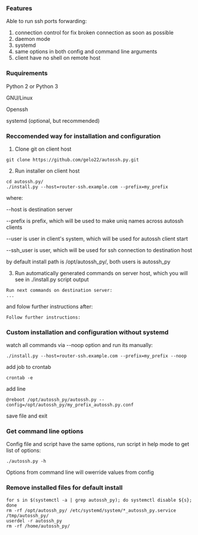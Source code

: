 ### Features

Able to run ssh ports forwarding:

1. connection control for fix broken connection as soon as possible
2. daemon mode
3. systemd
4. same options in both config and command line arguments
5. client have no shell on remote host

### Ruquirements

Python 2 or Python 3

GNU/Linux

Openssh

systemd (optional, but recommended)

### Reccomended way for installation and configuration

1. Clone git on client host
~~~~
git clone https://github.com/gelo22/autossh.py.git
~~~~
2. Run installer on client host
~~~~
cd autossh.py/
./install.py --host=router-ssh.example.com --prefix=my_prefix
~~~~
where:

--host is destination server
 
--prefix is prefix, which will be used to make uniq names across autossh clients

--user is user in client's system, which will be used for autossh client start

--ssh_user is user, which will be used for ssh connection to destination host

by default install path is /opt/autossh_py/, both users is autossh_py

3. Run automatically generated commands on server host, which you will see in ./install.py script output
~~~~
Run next commands on destination server:
...
~~~~
and folow further instructions after:
~~~~
Follow further instructions:
~~~~

### Custom installation and configuration without systemd

watch all commands via --noop option and run its manually:
~~~~
./install.py --host=router-ssh.example.com --prefix=my_prefix --noop
~~~~
add job to crontab
~~~~
crontab -e
~~~~
add line
~~~~
@reboot /opt/autossh_py/autossh.py --config=/opt/autossh_py/my_prefix_autossh.py.conf
~~~~
save file and exit

### Get command line options

Config file and script have the same options, run script in help mode to get list of options:
~~~~
./autossh.py -h
~~~~

Options from command line will owerride values from config

### Remove installed files for  default install
~~~~
for s in $(systemctl -a | grep autossh_py); do systemctl disable ${s}; done
rm -rf /opt/autossh_py/ /etc/systemd/system/*_autossh_py.service /tmp/autossh_py/
userdel -r autossh_py
rm -rf /home/autossh_py/
~~~~

